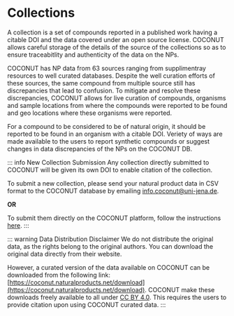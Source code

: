 # Collections

A collection is a set of compounds reported in a published work having a citable DOI and the data covered under an open source license. COCONUT allows careful storage of the details of the source of the collections so as to ensure traceabitlity and authenticity of the data on the NPs.

COCONUT has NP data from 63 sources ranging from supplimentray resources to well curated databases. Despite the well curation efforts of these sources, the same compound from multiple source still has discrepancies that lead to confusion. To mitigate and resolve these discrepancies, COCONUT allows for live curation of compounds, organisms and sample locations from where the compounds were reported to be found and geo locations where these organisms were reported. 

For a compound to be considered to be of natural origin, it should be reported to be found in an organism with a citable DOI. Veriety of ways are made available to the users to report synthetic compounds or suggest changes in data discrepancies of the NPs on the COCONUT DB.

::: info New Collection Submission
Any collection directly submitted to COCONUT will be given its own DOI to enable citation of the collection.

To submit a new collection, please send your natural product data in CSV format to the COCONUT database by emailing [info.coconut@uni-jena.de](mailto:info.coconut@uni-jena.de).

**OR**

To submit them directly on the COCONUT platform, follow the instructions [here](/collection-submission).
:::

::: warning Data Distribution Disclaimer
We do not distribute the original data, as the rights belong to the original authors. You can download the original data directly from their website. 

However, a curated version of the data available on COCONUT can be downloaded from the following link: [https://coconut.naturalproducts.net/download](https://coconut.naturalproducts.net/download). COCONUT make these downloads freely available to all under [CC BY 4.0](https://creativecommons.org/licenses/by/4.0/deed.en). This requires the users to provide citation upon using COCONUT curated data.
:::





<style>
table {
width: 100%;
border-collapse: collapse;
}
th, td {
border: 1px solid #ddd;
padding: 8px;
}
th {
background-color: #f2f2f2;
}
td {
text-align: left;
}
td:nth-child(1), td:nth-child(3) {
text-align: center;
}
</style>